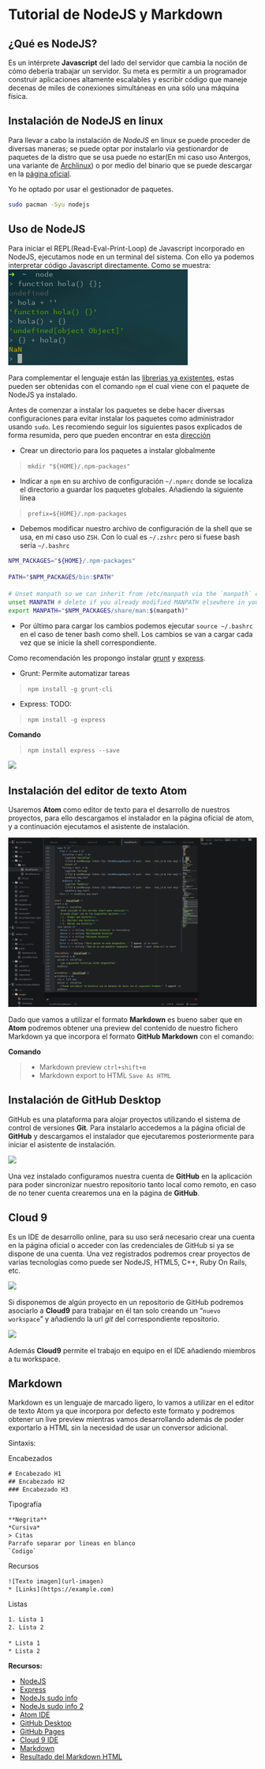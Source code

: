 # Tutorial de NodeJS y Markdown

## ¿Qué es NodeJS?
Es un intérprete **Javascript** del lado del servidor que cambia la noción de cómo debería trabajar un servidor. Su meta es permitir a un programador construir aplicaciones altamente escalables y escribir código que maneje decenas de miles de conexiones simultáneas en una sólo una máquina física.

## Instalación de NodeJS en linux
Para llevar a cabo la instalación de *NodeJS* en linux se puede proceder de diversas maneras; se puede optar por instalarlo via gestionardor de paquetes
de la distro que se usa puede no estar(En mi caso uso Antergos, una variante de [Archlinux](https://www.archlinux.org/)) o por medio del binario que se puede descargar en la [página oficial](https://nodejs.org/en/).

Yo he optado por usar el gestionador de paquetes.
```bash
sudo pacman -Syu nodejs
```

## Uso de NodeJS

Para iniciar el REPL(Read-Eval-Print-Loop) de Javascript incorporado en NodeJS, ejecutamos node en un terminal del sistema. Con ello ya podemos interpretar
código Javascript directamente. Como se muestra:
![](images/node.png)

Para complementar el lenguaje están las [librerias ya existentes](https://www.npmjs.com), estas pueden ser obtenidas con el comando `npm` el cual viene con el paquete de NodeJS ya instalado.

Antes de comenzar a instalar los paquetes se debe hacer diversas configuraciones para evitar instalar los paquetes como administrador usando `sudo`. Les recomiendo seguir los siguientes pasos explicados de forma resumida, pero que pueden encontrar en esta [dirección](https://github.com/sindresorhus/guides/blob/master/npm-global-without-sudo.md)

- Crear un directorio para los paquetes a instalar globalmente

> `mkdir "${HOME}/.npm-packages"`

- Indicar a `npm` en su archivo de configuración `~/.npmrc` donde se localiza el directorio a guardar los paquetes globales. Añadiendo la siguiente línea

> `prefix=${HOME}/.npm-packages`

- Debemos modificar nuestro archivo de configuración de la shell que se usa, en mi caso uso `ZSH`. Con lo cual es `~/.zshrc` pero si fuese bash seria `~/.bashrc`

~~~~~bash
NPM_PACKAGES="${HOME}/.npm-packages"

PATH="$NPM_PACKAGES/bin:$PATH"

# Unset manpath so we can inherit from /etc/manpath via the `manpath` command
unset MANPATH # delete if you already modified MANPATH elsewhere in your config
export MANPATH="$NPM_PACKAGES/share/man:$(manpath)"
~~~~~

- Por último para cargar los cambios podemos ejecutar `source ~/.bashrc` en el caso de tener bash como shell. Los cambios se van a cargar cada vez que se inicie
la shell correspondiente.

Como recomendación les propongo instalar [grunt](https://www.npmjs.com/package/grunt-cli) y [express](http://expressjs.com/).

- Grunt: Permite automatizar tareas

> `npm install -g grunt-cli`

- Express: TODO:

> `npm install -g express`


**Comando**

> `npm install express --save`

![](images/node2.png)

## Instalación del editor de texto Atom

Usaremos **Atom** como editor de texto para el desarrollo de nuestros proyectos, para ello descargamos el instalador en la página oficial de atom, y a continuación ejecutamos el asistente de instalación.

![](images/atom1.png)

Dado que vamos a utilizar el formato **Markdown** es bueno saber que en **Atom** podremos obtener una preview del contenido de nuestro fichero Markdown ya que incorpora el formato **GitHub Markdown** con el comando:

**Comando**

> * Markdown preview `ctrl+shift+m`
> * Markdown export to HTML `Save As HTML`



## Instalación de GitHub Desktop

GitHub es una plataforma para alojar proyectos utilizando el sistema de control de versiones **Git**. Para instalarlo accedemos a la página oficial de **GitHub** y descargamos el instalador que ejecutaremos posteriormente para iniciar el asistente de instalación.

![](images/git.png)

Una vez instalado configuramos nuestra cuenta de **GitHub** en la aplicación para poder sincronizar nuestro repositorio tanto local como remoto, en caso de no tener cuenta crearemos una en la página de **GitHub**.

## Cloud 9

Es un IDE de desarrollo online, para su uso será necesario crear una cuenta en la página oficial o acceder con las credenciales de GitHub si ya se dispone de una cuenta. Una vez registrados podremos crear proyectos de varias tecnologías como puede ser NodeJS, HTML5, C++, Ruby On Rails, etc.

![](images/cloud.png)

Si disponemos de algún proyecto en un repositorio de GitHub podremos asociarlo a **Cloud9** para trabajar en él tan solo creando un “`nuevo workspace`” y añadiendo la url *git* del correspondiente repositorio.

![](images/cloud2.png)

Además **Cloud9** permite el trabajo en equipo en el IDE añadiendo miembros a tu workspace.

## Markdown

Markdown es un lenguaje de marcado ligero, lo vamos a utilizar en el editor de texto Atom ya que incorpora por defecto este formato y podremos obtener un live preview mientras vamos desarrollando además de poder exportarlo a HTML sin la necesidad de usar un conversor adicional.

Sintaxis:


Encabezados
```
# Encabezado H1
## Encabezado H2
### Encabezado H3
```
Tipografía
```
**Negrita**
*Cursiva*
> Citas
Parrafo separar por lineas en blanco
`Codigo`
```
Recursos
```
![Texto imagen](url-imagen)
* [Links](https://example.com)
```
Listas
```
1. Lista 1
2. Lista 2

* Lista 1
* Lista 2
```

**Recursos:**

* [NodeJS](https://nodejs.org)
* [Express](http://expressjs.com)
* [NodeJs sudo info](http://stackoverflow.com/questions/16151018/npm-throws-error-without-sudo)
* [NodeJs sudo info 2](https://github.com/sindresorhus/guides/blob/master/npm-global-without-sudo.md)
* [Atom IDE](https://atom.io)
* [GitHub Desktop](https://desktop.github.com)
* [GitHub Pages](https://pages.github.com/)
* [Cloud 9 IDE](https://c9.io)
* [Markdown](http://daringfireball.net/projects/markdown/)
* [Resultado del Markdown HTML](http://alu0100536652.github.io/Tutorial-STW/)
